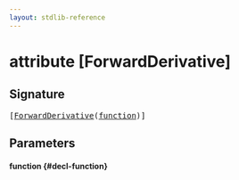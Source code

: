 ```yaml
---
layout: stdlib-reference
---
```


# attribute [ForwardDerivative]

## Signature

<pre>
[<a href="/stdlib-reference/attributes/forwardderivative-07">ForwardDerivative</a>(<a href="/stdlib-reference/attributes/forwardderivative-07#decl-function" class="code_param">function</a>)]
</pre>

## Parameters

#### function {#decl-function}

